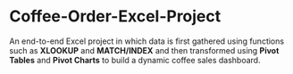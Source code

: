 # Coffee-Order-Excel-Project
An end-to-end Excel project in which data is first gathered using functions such as **XLOOKUP** and **MATCH/INDEX** and then transformed using **Pivot Tables** and **Pivot Charts**
to build a dynamic coffee sales dashboard.
